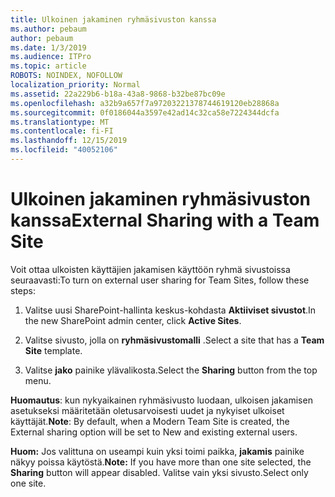 ```yaml
---
title: Ulkoinen jakaminen ryhmäsivuston kanssa
ms.author: pebaum
author: pebaum
ms.date: 1/3/2019
ms.audience: ITPro
ms.topic: article
ROBOTS: NOINDEX, NOFOLLOW
localization_priority: Normal
ms.assetid: 22a229b6-b18a-43a8-9868-b32be87bc09e
ms.openlocfilehash: a32b9a657f7a97203221378744619120eb28868a
ms.sourcegitcommit: 0f0186044a3597e42ad14c32ca58e7224344dcfa
ms.translationtype: MT
ms.contentlocale: fi-FI
ms.lasthandoff: 12/15/2019
ms.locfileid: "40052106"
---
```

# <a name="external-sharing-with-a-team-site"></a><span data-ttu-id="74369-102">Ulkoinen jakaminen ryhmäsivuston kanssa</span><span class="sxs-lookup"><span data-stu-id="74369-102">External Sharing with a Team Site</span></span>

<span data-ttu-id="74369-103">Voit ottaa ulkoisten käyttäjien jakamisen käyttöön ryhmä sivustoissa seuraavasti:</span><span class="sxs-lookup"><span data-stu-id="74369-103">To turn on external user sharing for Team Sites, follow these steps:</span></span> 
  
1. <span data-ttu-id="74369-104">Valitse uusi SharePoint-hallinta keskus-kohdasta **Aktiiviset sivustot**.</span><span class="sxs-lookup"><span data-stu-id="74369-104">In the new SharePoint admin center, click **Active Sites**.</span></span>
  
2. <span data-ttu-id="74369-105">Valitse sivusto, jolla on **ryhmäsivustomalli** .</span><span class="sxs-lookup"><span data-stu-id="74369-105">Select a site that has a **Team Site** template.</span></span> 
  
3. <span data-ttu-id="74369-106">Valitse **jako** painike ylävalikosta.</span><span class="sxs-lookup"><span data-stu-id="74369-106">Select the **Sharing** button from the top menu.</span></span> 
  
 <span data-ttu-id="74369-107">**Huomautus**: kun nykyaikainen ryhmäsivusto luodaan, ulkoisen jakamisen asetukseksi määritetään oletusarvoisesti uudet ja nykyiset ulkoiset käyttäjät.</span><span class="sxs-lookup"><span data-stu-id="74369-107">**Note**: By default, when a Modern Team Site is created, the External sharing option will be set to New and existing external users.</span></span> 
  
 <span data-ttu-id="74369-108">**Huom:** Jos valittuna on useampi kuin yksi toimi paikka, **jakamis** painike näkyy poissa käytöstä.</span><span class="sxs-lookup"><span data-stu-id="74369-108">**Note:** If you have more than one site selected, the **Sharing** button will appear disabled.</span></span> <span data-ttu-id="74369-109">Valitse vain yksi sivusto.</span><span class="sxs-lookup"><span data-stu-id="74369-109">Select only one site.</span></span> 
  

